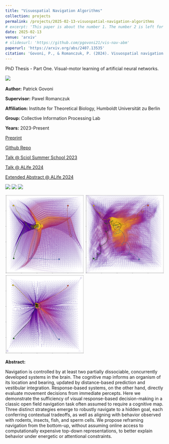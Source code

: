 ```yaml
---
title: "Visuospatial Navigation Algorithms"
collection: projects
permalink: /projects/2025-02-13-visuospatial-navigation-algorithms
# excerpt: 'This paper is about the number 1. The number 2 is left for future work.'
date: 2025-02-13
venue: 'arxiv'
# slidesurl: 'https://github.com/pgovoni21/vis-nav-abm'
paperurl: 'https://arxiv.org/abs/2407.13535'
citation: 'Govoni, P., & Romanczuk, P. (2024). Visuospatial navigation without distance, prediction, or maps. arXiv preprint arXiv:2407.13535. https://doi.org/10.48550/arXiv.2407.13535'
---
```


PhD Thesis - Part One. Visual-motor learning of artificial neural networks.

<img src="../images/ABM_flow.png" width="750"/>

<b>Author:</b> Patrick Govoni

<b>Supervisor:</b> Pawel Romanczuk

<b>Affiliation:</b> Institute for Theoretical Biology, Humboldt Universität zu Berlin

<b>Group:</b> Collective Information Processing Lab

<b>Years:</b> 2023-Present

[Preprint](https://arxiv.org/abs/2407.13535)

[Github Repo](https://github.com/pgovoni21/vis-nav-abm)

[Talk @ ScioI Summer School 2023](https://pgovoni21.github.io/talks/2023-08-23-scioi_summer_school)

[Talk @ ALife 2024](https://pgovoni21.github.io/talks/2024-07-24-alife)

[Extended Abstract @ ALife 2024](https://direct.mit.edu/isal/proceedings/isal2024/36/40/123487)

<p float="left">
  <img src="../images/sim_IS.gif" width="250" />
  <img src="../images/sim_BD.gif" width="250" />
  <img src="../images/sim_DP.gif" width="250" />
</p>
<p float="left">
  <img src="../images/trajs_IS.png" width="250" />
  <img src="../images/trajs_BD.png" width="250" />
  <img src="../images/trajs_DP.png" width="250" />
</p>

<b>Abstract:</b>

Navigation is controlled by at least two partially dissociable, concurrently developed systems in the brain. The cognitive map informs an organism of its location and bearing, updated by distance-based prediction and vestibular integration. Response-based systems, on the other hand, directly evaluate movement decisions from immediate percepts. Here we demonstrate the sufficiency of visual response-based decision-making in a classic open field navigation task often assumed to require a cognitive map. Three distinct strategies emerge to robustly navigate to a hidden goal, each conferring contextual tradeoffs, as well as aligning with behavior observed with rodents, insects, fish, and sperm cells. We propose reframing navigation from the bottom-up, without assuming online access to computationally expensive top-down representations, to better explain behavior under energetic or attentional constraints.